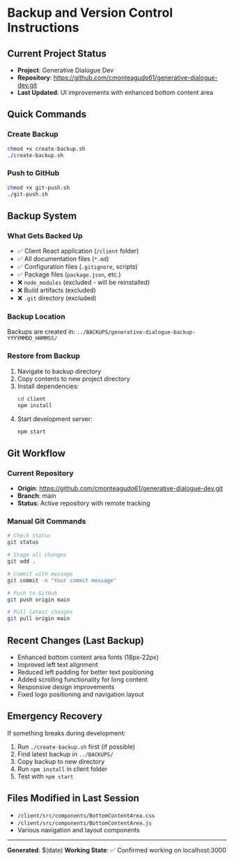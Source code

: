 # Backup and Version Control Instructions

## Current Project Status
- **Project**: Generative Dialogue Dev
- **Repository**: https://github.com/cmonteagudo61/generative-dialogue-dev.git
- **Last Updated**: UI improvements with enhanced bottom content area

## Quick Commands

### Create Backup
```bash
chmod +x create-backup.sh
./create-backup.sh
```

### Push to GitHub
```bash
chmod +x git-push.sh
./git-push.sh
```

## Backup System

### What Gets Backed Up
- ✅ Client React application (`/client` folder)
- ✅ All documentation files (`*.md`)
- ✅ Configuration files (`.gitignore`, scripts)
- ✅ Package files (`package.json`, etc.)
- ❌ `node_modules` (excluded - will be reinstalled)
- ❌ Build artifacts (excluded)
- ❌ `.git` directory (excluded)

### Backup Location
Backups are created in: `../BACKUPS/generative-dialogue-backup-YYYYMMDD_HHMMSS/`

### Restore from Backup
1. Navigate to backup directory
2. Copy contents to new project directory
3. Install dependencies:
   ```bash
   cd client
   npm install
   ```
4. Start development server:
   ```bash
   npm start
   ```

## Git Workflow

### Current Repository
- **Origin**: https://github.com/cmonteagudo61/generative-dialogue-dev.git
- **Branch**: main
- **Status**: Active repository with remote tracking

### Manual Git Commands
```bash
# Check status
git status

# Stage all changes
git add .

# Commit with message
git commit -m "Your commit message"

# Push to GitHub
git push origin main

# Pull latest changes
git pull origin main
```

## Recent Changes (Last Backup)
- Enhanced bottom content area fonts (18px-22px)
- Improved left text alignment
- Reduced left padding for better text positioning
- Added scrolling functionality for long content
- Responsive design improvements
- Fixed logo positioning and navigation layout

## Emergency Recovery
If something breaks during development:
1. Run `./create-backup.sh` first (if possible)
2. Find latest backup in `../BACKUPS/`
3. Copy backup to new directory
4. Run `npm install` in client folder
5. Test with `npm start`

## Files Modified in Last Session
- `/client/src/components/BottomContentArea.css`
- `/client/src/components/BottomContentArea.js`
- Various navigation and layout components

---
**Generated**: $(date)
**Working State**: ✅ Confirmed working on localhost:3000 